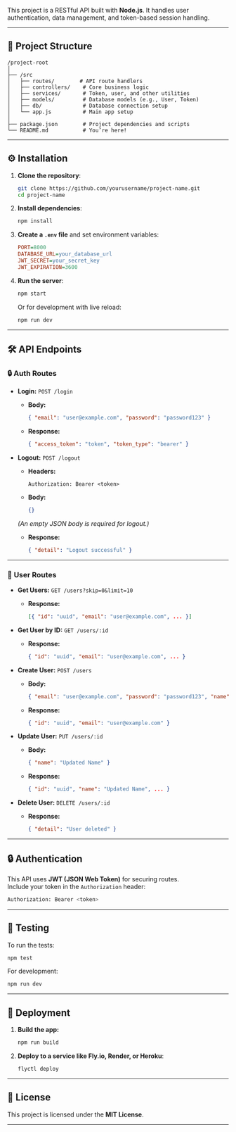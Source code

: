 This project is a RESTful API built with **Node.js**. It handles user authentication, data management, and token-based session handling.

---

## 📁 **Project Structure**

```
/project-root
│
├── /src
│   ├── routes/        # API route handlers
│   ├── controllers/    # Core business logic
│   ├── services/       # Token, user, and other utilities
│   ├── models/         # Database models (e.g., User, Token)
│   ├── db/             # Database connection setup
│   └── app.js          # Main app setup
│
├── package.json        # Project dependencies and scripts
└── README.md           # You’re here!
```

---

## ⚙️ **Installation**

1. **Clone the repository**:
    ```bash
    git clone https://github.com/yourusername/project-name.git
    cd project-name
    ```

2. **Install dependencies**:
    ```bash
    npm install
    ```

3. **Create a `.env` file** and set environment variables:
    ```ini
    PORT=8000
    DATABASE_URL=your_database_url
    JWT_SECRET=your_secret_key
    JWT_EXPIRATION=3600
    ```

4. **Run the server**:
    ```bash
    npm start
    ```
    Or for development with live reload:
    ```bash
    npm run dev
    ```

---

## 🛠️ **API Endpoints**

### 🔒 **Auth Routes**

- **Login:** `POST /login`  
    - **Body:**  
      ```json
      { "email": "user@example.com", "password": "password123" }
      ```  
    - **Response:**  
      ```json
      { "access_token": "token", "token_type": "bearer" }
      ```  

- **Logout:** `POST /logout`  
    - **Headers:**  
      ```
      Authorization: Bearer <token>
      ```
    - **Body:**  
      ```json
      {}
      ```  
    *(An empty JSON body is required for logout.)*  
    - **Response:**  
      ```json
      { "detail": "Logout successful" }
      ```  

---

### 👥 **User Routes**

- **Get Users:** `GET /users?skip=0&limit=10`  
    - **Response:**  
      ```json
      [{ "id": "uuid", "email": "user@example.com", ... }]
      ```  

- **Get User by ID:** `GET /users/:id`  
    - **Response:**  
      ```json
      { "id": "uuid", "email": "user@example.com", ... }
      ```  

- **Create User:** `POST /users`  
    - **Body:**  
      ```json
      { "email": "user@example.com", "password": "password123", "name": "John Doe" }
      ```  
    - **Response:**  
      ```json
      { "id": "uuid", "email": "user@example.com" }
      ```  

- **Update User:** `PUT /users/:id`  
    - **Body:**  
      ```json
      { "name": "Updated Name" }
      ```  
    - **Response:**  
      ```json
      { "id": "uuid", "name": "Updated Name", ... }
      ```  

- **Delete User:** `DELETE /users/:id`  
    - **Response:**  
      ```json
      { "detail": "User deleted" }
      ```

---

## 🔒 **Authentication**

This API uses **JWT (JSON Web Token)** for securing routes.  
Include your token in the `Authorization` header:  

```bash
Authorization: Bearer <token>
```

---

## 🧪 **Testing**

To run the tests:  

```bash
npm test
```

For development:  

```bash
npm run dev
```

---

## 🚀 **Deployment**

1. **Build the app:**  
    ```bash
    npm run build
    ```

2. **Deploy to a service like Fly.io, Render, or Heroku**:  
    ```bash
    flyctl deploy
    ```

---

## 🧾 **License**

This project is licensed under the **MIT License**.  

---
